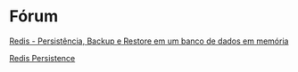 # Fórum

[Redis - Persistência, Backup e Restore em um banco de dados em memória](https://www.infoq.com/br/articles/redis-persistencia-backup-restore/)

[Redis Persistence](https://redis.io/topics/persistence)